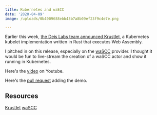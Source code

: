 ```yaml
---
title: Kubernetes and waSCC
date: '2020-04-09'
image: /uploads/0b4909688ebb43b7a8b09ef23f9c4e7e.png

---
```


Earlier this week, [the Deis Labs team announced Krustlet](https://deislabs.io/posts/introducing-krustlet/), a Kubernetes kubelet implementation written in Rust that executes Web Assembly.

I pitched in on this release, especially on the [waSCC](https://wascc.dev/) provider.   I thought it would be fun to live-stream the creation of a waSCC actor and show it running in Kubernetes.

Here's the [video](https://www.youtube.com/watch?v=uy91W7OxHcQ) on Youtube.

Here's the [pull request](https://github.com/deislabs/krustlet/pull/174) adding the demo.


## Resources

[Krustlet](https://github.com/deislabs/krustlet)
[waSCC](https://wascc.dev)
